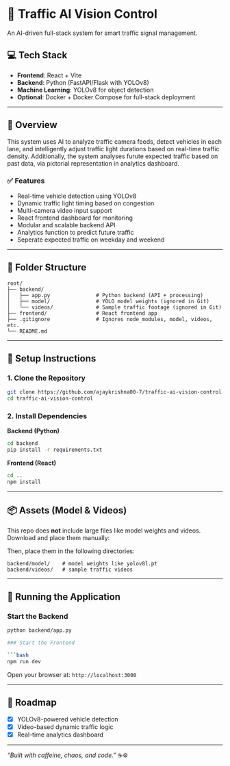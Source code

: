 # 🚦 Traffic AI Vision Control

An AI-driven full-stack system for smart traffic signal management.

## 💻 Tech Stack

- **Frontend**: React + Vite  
- **Backend**: Python (FastAPI/Flask with YOLOv8)  
- **Machine Learning**: YOLOv8 for object detection  
- **Optional**: Docker + Docker Compose for full-stack deployment

---

## 🧠 Overview

This system uses AI to analyze traffic camera feeds, detect vehicles in each lane, and intelligently adjust traffic light durations based on real-time traffic density.
Additionally, the system analyses furute expected traffic based on past data, via pictorial representation in analytics dashboard. 

### ✅ Features

- Real-time vehicle detection using YOLOv8
- Dynamic traffic light timing based on congestion
- Multi-camera video input support
- React frontend dashboard for monitoring
- Modular and scalable backend API
- Analytics function to predict future traffic
- Seperate expected traffic on weekday and weekend
---

## 📁 Folder Structure

```
root/
├── backend/
│   ├── app.py               # Python backend (API + processing)
│   ├── model/               # YOLO model weights (ignored in Git)
│   └── videos/              # Sample traffic footage (ignored in Git)
├── frontend/                # React frontend app
├── .gitignore               # Ignores node_modules, model, videos, etc.
└── README.md
```

---

## 🚀 Setup Instructions

### 1. Clone the Repository

```bash
git clone https://github.com/ajaykrishna00-7/traffic-ai-vision-control.git
cd traffic-ai-vision-control
```

### 2. Install Dependencies

**Backend (Python)**

```bash
cd backend
pip install -r requirements.txt
```

**Frontend (React)**

```bash
cd ..
npm install
```

---

## 📦 Assets (Model & Videos)

This repo does **not** include large files like model weights and videos.  
Download and place them manually:

Then, place them in the following directories:

```
backend/model/    # model weights like yolov8l.pt
backend/videos/   # sample traffic videos
```

---

## 🧪 Running the Application

### Start the Backend

```bash
python backend/app.py

### Start the Frontend

```bash
npm run dev
```

Open your browser at: `http://localhost:3000`

---


## 🔭 Roadmap

- [x] YOLOv8-powered vehicle detection
- [x] Video-based dynamic traffic logic
- [X] Real-time analytics dashboard
---

_“Built with caffeine, chaos, and code.”_ ☕⚙️
